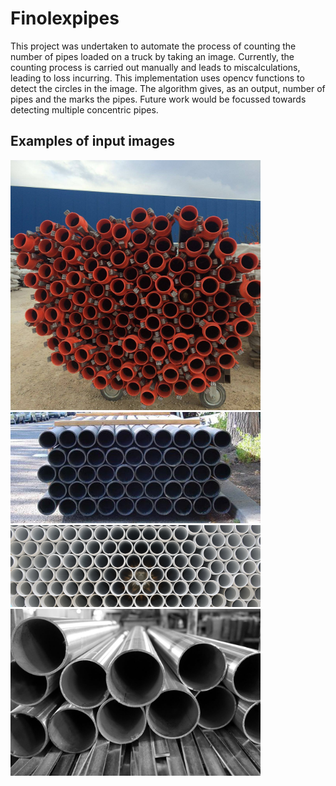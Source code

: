 # Finolexpipes
This project was undertaken to automate the process of counting the number of pipes loaded on a truck by taking an image. Currently, the counting process is carried out manually and leads to miscalculations, leading to loss incurring. This implementation uses opencv functions to detect the circles in the image.
The algorithm gives, as an output, number of pipes and the marks the pipes.
Future work would be focussed towards detecting multiple concentric pipes.

## Examples of input images
<img src="images/pipes.jpg" width="400">
<img src="images/pipes2.jpg" width="400">
<img src="images/pipes3.jpg" width="400">
<img src="images/pipes4.jpg" width="400">
